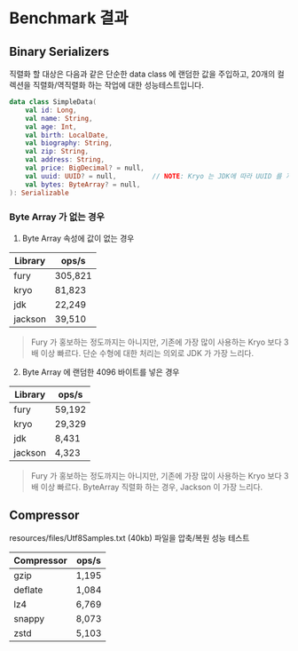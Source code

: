 # Benchmark 결과

## Binary Serializers

직렬화 할 대상은 다음과 같은 단순한 data class 에 랜덤한 값을 주입하고, 20개의 컬렉션을 직렬화/역직렬화 하는 작업에 대한 성능테스트입니다.

```kotlin
data class SimpleData(
    val id: Long,
    val name: String,
    val age: Int,
    val birth: LocalDate,
    val biography: String,
    val zip: String,
    val address: String,
    val price: BigDecimal? = null,
    val uuid: UUID? = null,         // NOTE: Kryo 는 JDK에 따라 UUID 를 지원하지 않을 수 있음 
    val bytes: ByteArray? = null,
): Serializable
```

### Byte Array 가 없는 경우

1. Byte Array 속성에 값이 없는 경우

| Library | ops/s   |
|---------|---------|
| fury    | 305,821 |
| kryo    | 81,823  |
| jdk     | 22,249  |
| jackson | 39,510  |

> Fury 가 홍보하는 정도까지는 아니지만, 기존에 가장 많이 사용하는 Kryo 보다 3배 이상 빠르다.
> 단순 수형에 대한 처리는 의외로 JDK 가 가장 느리다.
>

2. Byte Array 에 랜덤한 4096 바이트를 넣은 경우

| Library | ops/s  |
|---------|--------|
| fury    | 59,192 |
| kryo    | 29,329 |
| jdk     | 8,431  |
| jackson | 4,323  |

> Fury 가 홍보하는 정도까지는 아니지만, 기존에 가장 많이 사용하는 Kryo 보다 3배 이상 빠르다.
> ByteArray 직렬화 하는 경우, Jackson 이 가장 느리다.

## Compressor

resources/files/Utf8Samples.txt (40kb) 파일을 압축/복원 성능 테스트

| Compressor | ops/s |
|------------|-------|
| gzip       | 1,195 |
| deflate    | 1,084 |
| lz4        | 6,769 |
| snappy     | 8,073 |
| zstd       | 5,103 |
